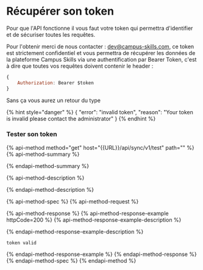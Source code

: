 # Récupérer son token

Pour que l'API fonctionne il vous faut votre token qui permettra d'identifier et de sécuriser toutes les requêtes.

Pour l'obtenir merci de nous contacter : dev@campus-skills.com, ce token est strictement confidentiel et vous permettra de récupérer les données de la plateforme Campus Skills via une authentification par Bearer Token, c'est à dire que toutes vos requêtes doivent contenir le header :

```javascript
{
    Authorization: Bearer $token
}
```

Sans ça vous aurez un retour du type 

{% hint style="danger" %}
{ "error": "invalid token", "reason": "Your token is invalid please contact the administrator" }
{% endhint %}

### Tester son token

{% api-method method="get" host="{{URL}}/api/sync/v1/test" path="" %}
{% api-method-summary %}

{% endapi-method-summary %}

{% api-method-description %}

{% endapi-method-description %}

{% api-method-spec %}
{% api-method-request %}

{% api-method-response %}
{% api-method-response-example httpCode=200 %}
{% api-method-response-example-description %}

{% endapi-method-response-example-description %}

```
token valid
```
{% endapi-method-response-example %}
{% endapi-method-response %}
{% endapi-method-spec %}
{% endapi-method %}

